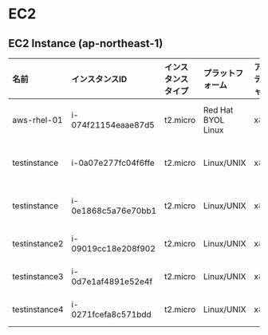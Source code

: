 # EC2
## EC2 Instance (ap-northeast-1)

|名前|インスタンスID|インスタンスタイプ|プラットフォーム|アーキテクチャ|AMI ID|AZ|パブリックIP|プライベートIP|セキュリティグループ|ロール名|
|:--|:--|:--|:--|:--|:--|:--|:--|:--|:--|:--|
|aws-rhel-01|i-074f21154eaae87d5|t2.micro|Red Hat BYOL Linux|x86_64|ami-03f6eeb7ded3bbfd2|ap-northeast-1a|54.199.26.131|10.1.0.253|ksnet-dev-opmng-sg|testrole|
|testinstance|i-0a07e277fc04f6ffe|t2.micro|Linux/UNIX|x86_64|ami-012261b9035f8f938|ap-northeast-1a|-|10.1.0.125|ksnet-dev-opmng-sg|testrole|
|testinstance|i-0e1868c5a76e70bb1|t2.micro|Linux/UNIX|x86_64|ami-012261b9035f8f938|ap-northeast-1a|-|10.1.0.39|ksnet-dev-opmng-sg|testrole|
|testinstance2|i-09019cc18e208f902|t2.micro|Linux/UNIX|x86_64|ami-012261b9035f8f938|ap-northeast-1a|18.183.213.28|10.30.4.69|VPC-B-sg|ec2-flowlog|
|testinstance3|i-0d7e1af4891e52e4f|t2.micro|Linux/UNIX|x86_64|ami-05a03e6058638183d|ap-northeast-1c|54.248.138.72|10.30.24.44|VPC-B-sg|ec2-flowlog|
|testinstance4|i-0271fcefa8c571bdd|t2.micro|Linux/UNIX|x86_64|ami-0b193da66bc27147b|ap-northeast-1a|13.231.155.249|10.20.9.144|VPC-A-sg|ec2-flowlog|


